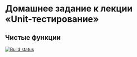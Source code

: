 # Домашнее задание к лекции «Unit-тестирование»
## Чистые функции

[![Build status](https://ci.appveyor.com/api/projects/status/3yl8oox999ybqs24?svg=true)](https://ci.appveyor.com/project/Nazgulius/ajs-homeworks-test-pure)

